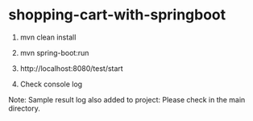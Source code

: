 # shopping-cart-with-springboot

1. mvn clean install

2. mvn spring-boot:run

3. http://localhost:8080/test/start

4. Check console log

Note: Sample result log also added to project: Please check in the main directory.

